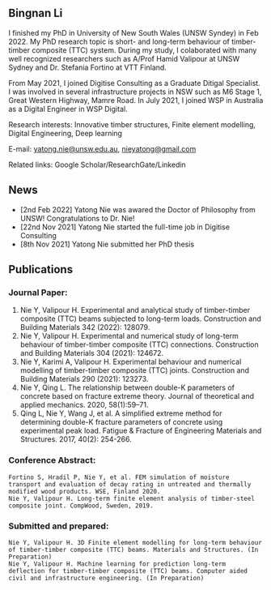 ## Bingnan Li

I finished my PhD in University of New South Wales (UNSW Syndey) in Feb 2022. My PhD research topic is short- and long-term behaviour of timber-timber composite (TTC) system. During my study, I colaborated with many well recognized researchers such as A/Prof Hamid Valipour at UNSW Sydney and Dr. Stefania Fortino at VTT Finland.

From May 2021, I joined Digitise Consulting as a Graduate Ditigal Specialist. I was involved in several infrastructure projects in NSW such as M6 Stage 1, Great Western Highway, Mamre Road. In July 2021, I joined WSP in Australia as a Digital Engineer in WSP Digital.

Research interests: Innovative timber structures, Finite element modelling, Digital Engineering, Deep learning

E-mail: yatong.nie@unsw.edu.au, nieyatong@gmail.com

Related links: Google Scholar/ResearchGate/Linkedin

## News

- [2nd Feb 2022] Yatong Nie was awared the Doctor of Philosophy from UNSW! Congratulations to Dr. Nie!
- [22nd Nov 2021] Yatong Nie started the full-time job in Digitise Consulting
- [8th Nov 2021] Yatong Nie submitted her PhD thesis

## Publications

### Journal Paper:

1. Nie Y, Valipour H. Experimental and analytical study of timber-timber composite (TTC) beams subjected to long-term loads. Construction and Building Materials 342 (2022): 128079.
2. Nie Y, Valipour H. Experimental and numerical study of long-term behaviour of timber-timber composite (TTC) connections. Construction and Building Materials 304 (2021): 124672.
3. Nie Y, Karimi A, Valipour H. Experimental behaviour and numerical modelling of timber-timber composite (TTC) joints. Construction and Building Materials 290 (2021): 123273.
4. Nie Y, Qing L. The relationship between double-K parameters of concrete based on fracture extreme theory. Journal of theoretical and applied mechanics. 2020, 58(1):59–71.
5. Qing L, Nie Y, Wang J, et al. A simplified extreme method for determining double-K fracture parameters of concrete using experimental peak load. Fatigue & Fracture of Engineering Materials and Structures. 2017, 40(2): 254-266.

### Conference Abstract:

    Fortino S, Hradil P, Nie Y, et al. FEM simulation of moisture transport and evaluation of decay rating in untreated and thermally modified wood products. WSE, Finland 2020.
    Nie Y, Valipour H. Long-term finite element analysis of timber-steel composite joint. CompWood, Sweden, 2019.

### Submitted and prepared:

    Nie Y, Valipour H. 3D Finite element modelling for long-term behaviour of timber-timber composite (TTC) beams. Materials and Structures. (In Preparation)
    Nie Y, Valipour H. Machine learning for prediction long-term deflection for timber-timber composite (TTC) beams. Computer aided civil and infrastructure engineering. (In Preparation)

